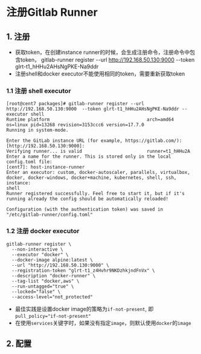 # 注册Gitlab Runner


## 1. 注册
* 获取token，在创建instance runner的时候，会生成注册命令，注册命令中包含token， gitlab-runner register  --url http://192.168.50.130:9000  --token glrt-t1_hHHu2AHsNgPKE-Na9ddr
* 注册shell和docker executor不能使用相同的token，需要重新获取token
### 1.1  注册 shell executor
```
[root@cent7 packages]# gitlab-runner register --url http://192.168.50.130:9000  --token glrt-t1_hHHu2AHsNgPKE-Na9ddr --executor shell
Runtime platform                                    arch=amd64 os=linux pid=13268 revision=3153ccc6 version=17.7.0
Running in system-mode.                            
                                                   
Enter the GitLab instance URL (for example, https://gitlab.com/):
[http://192.168.50.130:9000]: 
Verifying runner... is valid                        runner=t1_hHHu2A
Enter a name for the runner. This is stored only in the local config.toml file:
[cent7]: host-instance-runner
Enter an executor: custom, docker-autoscaler, parallels, virtualbox, docker, docker-windows, docker+machine, kubernetes, shell, ssh, instance:
shell
Runner registered successfully. Feel free to start it, but if it's running already the config should be automatically reloaded!
 
Configuration (with the authentication token) was saved in "/etc/gitlab-runner/config.toml" 
```

### 1.2 注册 docker executor
```
gitlab-runner register \
  --non-interactive \
  --executor "docker" \
  --docker-image alpine:latest \
  --url "http://192.168.50.130:9000" \
  --registration-token "glrt-t1_z4Hvhr9NKDzhkjndFnVx" \
  --description "docker-runner" \
  --tag-list "docker,aws" \
  --run-untagged="true" \
  --locked="false" \
  --access-level="not_protected"
```
* 最佳实践是设置docker image的策略为`if-not-present`, 即`pull_policy="if-not-present"`
* 在使用`services`关键字时，如果没有指定`image`，则默认使用`docker`的`image`

## 2. 配置


